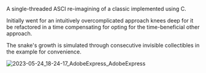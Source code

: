 
A single-threaded ASCI re-imagining of a classic implemented using C.

Initially went for an intuitively overcomplicated approach knees deep for it be refactored in a time compensating for opting for the time-beneficial other approach.

The snake's growth is simulated through consecutive invisible collectibles in the example for convenience.


![2023-05-24_18-24-17_AdobeExpress_AdobeExpress](https://github.com/DeftArtisan/CLI---Csnake/assets/81402620/d8cb4b4e-aea9-41fc-9d86-bfe11dfa0d6b)
